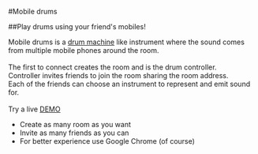 #Mobile drums

##Play drums using your friend's mobiles!

Mobile drums is a [drum machine](http://en.wikipedia.org/wiki/Drum_machine) like instrument where the sound comes from multiple mobile phones around the room.
<br><br>
The first to connect creates the room and is the drum controller.<br>
Controller invites friends to join the room sharing the room address.<br>
Each of the friends can choose an instrument to represent and emit sound for.<br>
<br>
Try a live [DEMO](http://mobiledrums.freegeeks.nl:8443/)

- Create as many room as you want
- Invite as many friends as you can
- For better experience use Google Chrome (of course) 
